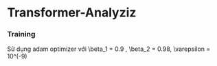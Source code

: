 # Transformer-Analyziz

### Training 
Sử dụng adam optimizer với \beta_1 = 0.9 , \beta_2 = 0.98,  \varepsilon  = 10^(-9)
 
